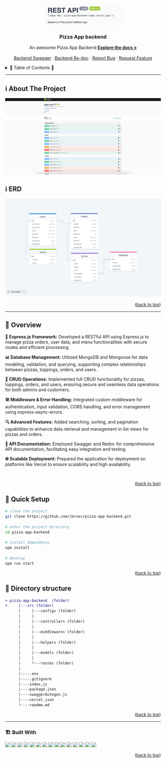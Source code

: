 


 


<a name="readme-top"></a>
 
 
<!-- PROJECT LOGO -->
<br />
<div align="center">
   
  <a href="https://pizza-app-backend-ruddy.vercel.app/documents/swagger/">
    <img src="./logo.png" alt="Logo" width="250"   >
  </a>

  <h3 align="center">Pizza App backend</h3>

  <p align="center">
    An awesome Pizza App Backend
    <a href="https://github.com/ibrsec/pizza-app-backend"><strong>Explore the docs »</strong></a>
    <br />
    <br />
    <a href="https://pizza-app-backend-ruddy.vercel.app/documents/swagger/">Backend Swagger</a>
    ·
    <a href="https://pizza-app-backend-ruddy.vercel.app/documents/redoc">Backend Re-doc</a>
    ·
    <a href="https://github.com/ibrsec/pizza-app-backend/issues">Report Bug</a>
    ·
    <a href="https://github.com/ibrsec/pizza-app-backend/issues">Request Feature</a>
  </p>
</div>



<!-- TABLE OF CONTENTS -->
<details>
  <summary>📎 Table of Contents 📎 </summary>
  <ol>
    <li><a href="#about-the-project">About The Project</a></li>
    <li><a href="#erd">ERD</a></li>
     <!-- <li><a href="#figma">Figma</a></li> -->
     <li><a href="#overview">Overview</a></li>
     <li><a href="#quick-setup">Quick Setup</a></li>
     <li><a href="#directory-structure">Directory structure</a></li>
     <li><a href="#built-with">Built With</a></li>
    <!-- <li>
      <a href="#getting-started">Getting Started</a>
      <ul>
        <li><a href="#prerequisites">Prerequisites</a></li>
        <li><a href="#installation">Installation</a></li>
      </ul>
    </li>
    <li><a href="#usage">Usage</a></li>
    <li><a href="#roadmap">Roadmap</a></li>
    <li><a href="#contributing">Contributing</a></li>
    <li><a href="#license">License</a></li>
    <li><a href="#contact">Contact</a></li>
    <li><a href="#acknowledgments">Acknowledgments</a></li> -->

    
  </ol>
</details>





---
 
<!-- ABOUT THE PROJECT -->
<a name="about-the-project"></a>
## ℹ️ About The Project
 
[![pizza-app-backend](./swagger.png)](https://pizza-app-backend-ruddy.vercel.app/documents/swagger/)

<!-- ERD OF THE PROJECT -->
<a name="erd"></a>
## ℹ️ ERD
[![pizza-app-backend](./src/assets//erd.png)](https://pizza-app-backend-ruddy.vercel.app/documents/swagger/)




<p align="right">(<a href="#readme-top">back to top</a>)</p>


---

<!-- ## Figma 

<a href="https://www.figma.com/file/ePyCHKsx2ODB32uLgyUEEd/bootstrap-home-page?type=design&node-id=0%3A1&mode=design&t=edDzadCB9Ev5FS1a-1">Figma Link</a>  

  <p align="right">(<a href="#readme-top">back to top</a>)</p>




--- -->
<a name="overview"></a>
## 👀 Overview

<b>🎯 Express.js Framework:</b> Developed a RESTful API using Express.js to manage pizza orders, user data, and menu functionalities with secure routes and efficient processing.</br>

<b>📊 Database Management:</b> Utilized MongoDB and Mongoose for data modeling, validation, and querying, supporting complex relationships between pizzas, toppings, orders, and users.</br>

<b>🔄 CRUD Operations:</b> Implemented full CRUD functionality for pizzas, toppings, orders, and users, ensuring secure and seamless data operations for both admins and customers.</br>

<b>🛠 Middleware & Error Handling:</b> Integrated custom middleware for authentication, input validation, CORS handling, and error management using express-async-errors.</br>

<b>🔍 Advanced Features:</b> Added searching, sorting, and pagination capabilities to enhance data retrieval and management in list views for pizzas and orders.</br>

<b>📜 API Documentation:</b> Employed Swagger and Redoc for comprehensive API documentation, facilitating easy integration and testing.</br>

<b>🌐 Scalable Deployment:</b> Prepared the application for deployment on platforms like Vercel to ensure scalability and high availability.</br>



<!-- 💪 -</br> -->
<!-- 🌱 -</br> -->
 <!-- 🐞 ---  </br> -->
<!-- 🏀 --- </br> -->
<!-- 🌱  ---</br>   -->
</br>


<p align="right">(<a href="#readme-top">back to top</a>)</p>


<a name="quick-setup"></a>
## 🛫 Quick Setup

```sh
# clone the project
git clone https://github.com/ibrsec/pizza-app-backend.git

# enter the project directory
cd pizza-app-backend

# install dependency
npm install 

# develop
npm run start 
```

<p align="right">(<a href="#readme-top">back to top</a>)</p>


<!-- ## 🐞 Debug

![pizza-app-backend.gif](/pizza-app-backend.gif) -->








<a name="directory-structure"></a>
## 📂 Directory structure 

```diff
+ pizza-app-backend  (folder)     
+     |---src (folder) 
      |     |---configs (folder)       
      |     |           
      |     |---controllers (folder) 
      |     |    
      |     |---middlewares (folder)      
      |     |          
      |     |---helpers (folder)      
      |     |          
      |     |---models (folder)           
      |     |          
      |     └---routes (folder)  
      |      
      |----.env
      |----.gitignore
      |----index.js
      |----package.json 
      |----swaggerAutogen.js 
      |----vercel.json
      └----readme.md 
```


<p align="right">(<a href="#readme-top">back to top</a>)</p>

---

<a name="built-with"></a>
### 🏗️ Built With

 
<!-- https://dev.to/envoy_/150-badges-for-github-pnk  search skills-->


 <img src="https://img.shields.io/badge/JavaScript-F7DF1E?style=for-the-badge&logo=javascript&logoColor=black"> 
 

 <img src="https://img.shields.io/badge/Node.js-43853D?style=for-the-badge&logo=node.js&logoColor=white"> 
 <img src="https://img.shields.io/badge/Express.js-404D59?style=for-the-badge"> 
 <img src="https://img.shields.io/badge/MongoDB-4EA94B?style=for-the-badge&logo=mongodb&logoColor=white"> 
 <img src="https://img.shields.io/badge/Mongoose-4EA94B?style=for-the-badge&logo=mongoose&logoColor=white"> 
 <img src="https://img.shields.io/badge/json%20web%20tokens-323330?style=for-the-badge&logo=json-web-tokens&logoColor=pink"> 
 <img src="https://img.shields.io/badge/Token%20authentication-000000?style=for-the-badge&logo=token&logoColor=white"> 

<!-- swagger -->
 <img src="https://img.shields.io/badge/Swagger%20Autogen-4EA94B?style=for-the-badge&logo=swagger&logoColor=white"> 
 <img src="https://img.shields.io/badge/Swagger%20ui%20express-4EA94B?style=for-the-badge&logo=swagger&logoColor=white"> 
 <img src="https://img.shields.io/badge/Redoc-4EA94B?style=for-the-badge&logo=redoc&logoColor=white"> 


 <img src="https://img.shields.io/badge/Morgan-000000?style=for-the-badge&logo=morgan&logoColor=white"> 
 <img src="https://img.shields.io/badge/Express%20async%20errors-000000?style=for-the-badge&logo=expressasyncerrors&logoColor=white"> 
 <img src="https://img.shields.io/badge/dotenv-000000?style=for-the-badge&logo=dotenv&logoColor=white"> 
 <img src="https://img.shields.io/badge/cors-000000?style=for-the-badge&logo=cors&logoColor=white"> 
 

 <img src="https://img.shields.io/badge/Vercel-000000?style=for-the-badge&logo=vercel&logoColor=white"> 



 
<p align="right">(<a href="#readme-top">back to top</a>)</p>



